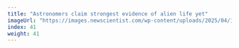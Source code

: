 ```yaml
---
title: "Astronomers claim strongest evidence of alien life yet"
imageUrl: "https://images.newscientist.com/wp-content/uploads/2025/04/16155056/SEI_247753911.jpg?width=788"
index: 41
weight: 41
---
```

